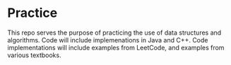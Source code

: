 # Practice
This repo serves the purpose of practicing the use of data structures and algorithms. Code will include implemenations in Java and C++.
Code implementations will include examples from LeetCode, and examples from various textbooks.
